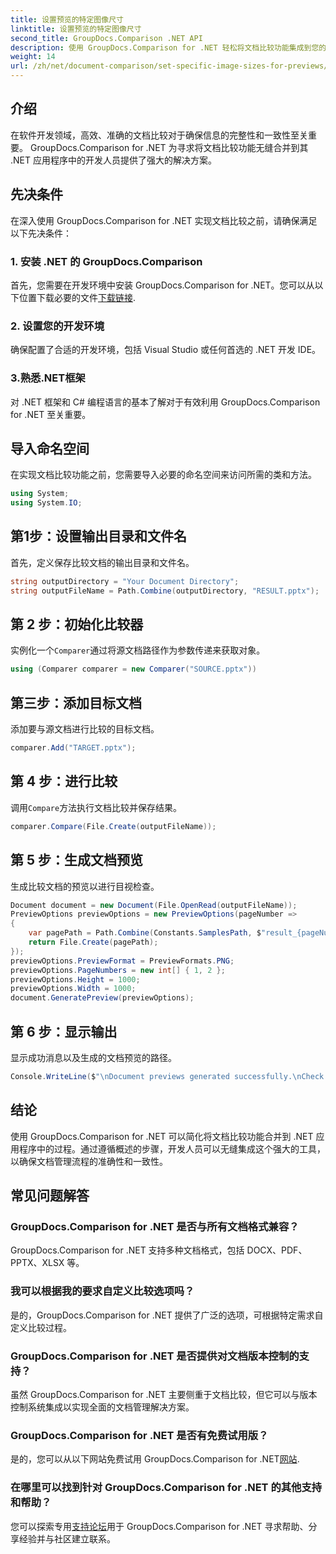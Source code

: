 ```yaml
---
title: 设置预览的特定图像尺寸
linktitle: 设置预览的特定图像尺寸
second_title: GroupDocs.Comparison .NET API
description: 使用 GroupDocs.Comparison for .NET 轻松将文档比较功能集成到您的 .NET 应用程序中。
weight: 14
url: /zh/net/document-comparison/set-specific-image-sizes-for-previews/
---
```

## 介绍
在软件开发领域，高效、准确的文档比较对于确保信息的完整性和一致性至关重要。 GroupDocs.Comparison for .NET 为寻求将文档比较功能无缝合并到其 .NET 应用程序中的开发人员提供了强大的解决方案。
## 先决条件
在深入使用 GroupDocs.Comparison for .NET 实现文档比较之前，请确保满足以下先决条件：
### 1. 安装 .NET 的 GroupDocs.Comparison
首先，您需要在开发环境中安装 GroupDocs.Comparison for .NET。您可以从以下位置下载必要的文件[下载链接](https://releases.groupdocs.com/comparison/net/).
### 2. 设置您的开发环境
确保配置了合适的开发环境，包括 Visual Studio 或任何首选的 .NET 开发 IDE。
### 3.熟悉.NET框架
对 .NET 框架和 C# 编程语言的基本了解对于有效利用 GroupDocs.Comparison for .NET 至关重要。

## 导入命名空间
在实现文档比较功能之前，您需要导入必要的命名空间来访问所需的类和方法。
```csharp
using System;
using System.IO;
```
## 第1步：设置输出目录和文件名
首先，定义保存比较文档的输出目录和文件名。
```csharp
string outputDirectory = "Your Document Directory";
string outputFileName = Path.Combine(outputDirectory, "RESULT.pptx");
```
## 第 2 步：初始化比较器
实例化一个`Comparer`通过将源文档路径作为参数传递来获取对象。
```csharp
using (Comparer comparer = new Comparer("SOURCE.pptx"))
```
## 第三步：添加目标文档
添加要与源文档进行比较的目标文档。
```csharp
comparer.Add("TARGET.pptx");
```
## 第 4 步：进行比较
调用`Compare`方法执行文档比较并保存结果。
```csharp
comparer.Compare(File.Create(outputFileName));
```
## 第 5 步：生成文档预览
生成比较文档的预览以进行目视检查。
```csharp
Document document = new Document(File.OpenRead(outputFileName));
PreviewOptions previewOptions = new PreviewOptions(pageNumber =>
{
    var pagePath = Path.Combine(Constants.SamplesPath, $"result_{pageNumber}.png");
    return File.Create(pagePath);
});
previewOptions.PreviewFormat = PreviewFormats.PNG;
previewOptions.PageNumbers = new int[] { 1, 2 };
previewOptions.Height = 1000;
previewOptions.Width = 1000;
document.GeneratePreview(previewOptions);
```
## 第 6 步：显示输出
显示成功消息以及生成的文档预览的路径。
```csharp
Console.WriteLine($"\nDocument previews generated successfully.\nCheck output in {outputDirectory}.");
```

## 结论
使用 GroupDocs.Comparison for .NET 可以简化将文档比较功能合并到 .NET 应用程序中的过程。通过遵循概述的步骤，开发人员可以无缝集成这个强大的工具，以确保文档管理流程的准确性和一致性。
## 常见问题解答
### GroupDocs.Comparison for .NET 是否与所有文档格式兼容？
GroupDocs.Comparison for .NET 支持多种文档格式，包括 DOCX、PDF、PPTX、XLSX 等。
### 我可以根据我的要求自定义比较选项吗？
是的，GroupDocs.Comparison for .NET 提供了广泛的选项，可根据特定需求自定义比较过程。
### GroupDocs.Comparison for .NET 是否提供对文档版本控制的支持？
虽然 GroupDocs.Comparison for .NET 主要侧重于文档比较，但它可以与版本控制系统集成以实现全面的文档管理解决方案。
### GroupDocs.Comparison for .NET 是否有免费试用版？
是的，您可以从以下网站免费试用 GroupDocs.Comparison for .NET[网站](https://releases.groupdocs.com/).
### 在哪里可以找到针对 GroupDocs.Comparison for .NET 的其他支持和帮助？
您可以探索专用[支持论坛](https://forum.groupdocs.com/c/comparison/12)用于 GroupDocs.Comparison for .NET 寻求帮助、分享经验并与社区建立联系。